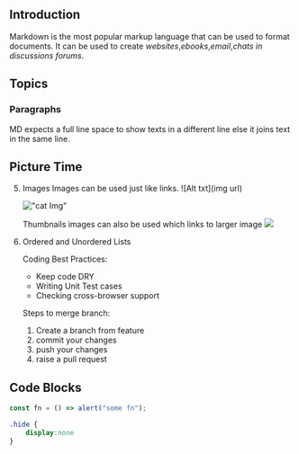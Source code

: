 ## Introduction
Markdown is the most popular markup language that can be used to format documents. It can be used to create *websites*,*ebooks*,*email*,*chats in discussions forums*.

## Topics

### Paragraphs 

   MD expects a full line space to show texts in a different line else it joins text in the same line.



## Picture Time

5. Images
    Images can be used just like links. ![Alt txt](img url)

    !["cat Img"](http://placekitten.com/200/200)

    Thumbnails images can also be used which links to larger image 
    [<img src="http://placekitten.com/20/20">](http://placekitten.com/200/200)

6. Ordered and Unordered Lists

    Coding Best Practices:

    * Keep code DRY
    * Writing Unit Test cases
    * Checking cross-browser support

    Steps to merge branch:

    1. Create a branch from feature
    1. commit your changes
    1. push your changes
    1. raise a pull request

## Code Blocks
		
	
```js
const fn = () => alert("some fn");
```




```css
.hide {
    display:none
}
```
